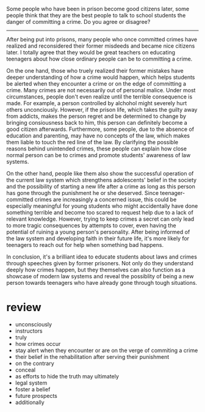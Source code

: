 Some people who have been in prison become good citizens later, some people think that they are the best people to talk to school students the danger of committing a crime. Do you agree or disagree?

---

After being put into prisons, many people who once committed crimes have realized and reconsidered their former misdeeds and became nice citizens later. I totally agree that they would be great teachers on educating teenagers about how close ordinary people can be to committing a crime.

On the one hand, those who truely realized their former mistakes have deeper understanding of how a crime would happen, which helps students be alerted when they encounter a crime or on the edge of committing a crime. Many crimes are not necessarily out of personal malice. Under most circumstances, people don't even realize until the terrible consequence is made. For example, a person controlled by alchohol might severely hurt others unconciously. However, if the prison life, which takes the guilty away from addicts, makes the person regret and be determined to change by bringing consiousness back to him, this person can definitely become a good citizen afterwards. Furthermore, some people, due to the absence of education and parenting, may have no concepts of the law, which makes them liable to touch the red line of the law. By clarifying the possible reasons behind unintended crimes, these people can explain how close normal person can be to crimes and promote students' awareness of law systems.

On the other hand, people like them also show the successful operation of the current law system which strengthens adolescents' belief in the society and the possibility of starting a new life after a crime as long as this person has gone through the punishment he or she deserved. Since teenager-committed crimes are increasingly a concerned issue, this could be especially meaningful for young students who might accidentally have done something terrible and become too scared to request help due to a lack of relevant knowledge. However, trying to keep crimes a secret can only lead to more tragic consequences by attempts to cover, even having the potential of ruining a young person's personality. After being informed of the law system and developing faith in their future life, it's more likely for teenagers to reach out for help when something bad happens.

In conclusion, it's a brilliant idea to educate students about laws and crimes through speeches given by former prisoners. Not only do they understand deeply how crimes happen, but they themselves can also function as a showcase of modern law systems and reveal the possiblity of being a new person towards teenagers who have already gone through tough situations.

# review

- unconsciously
- instructors
- truly
- how crimes occur
- stay alert when they encounter or are on the verge of commiting a crime
- their belief in the rehabilitation after serving their punishment
- on the contrary
- conceal
- as efforts to hide the truth may ultimately
- legal system
- foster a belief
- future prospects
- additionally